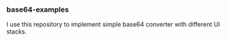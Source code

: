 ### base64-examples
I use this repository to implement simple base64 converter with different UI stacks.
